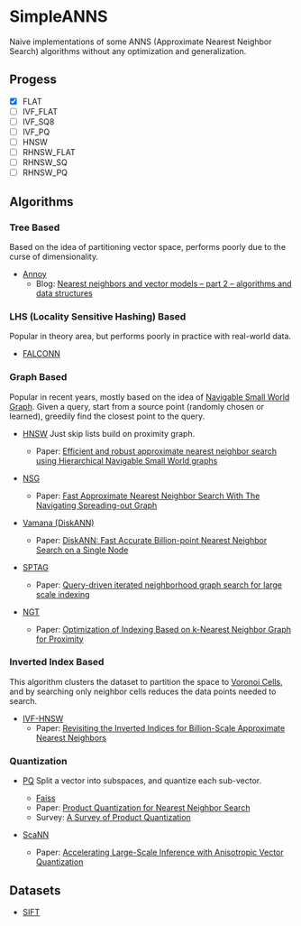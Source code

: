 # SimpleANNS

Naive implementations of some ANNS (Approximate Nearest Neighbor Search) algorithms without any optimization and generalization.

## Progess 
- [x] FLAT
- [ ] IVF_FLAT
- [ ] IVF_SQ8
- [ ] IVF_PQ
- [ ] HNSW
- [ ] RHNSW_FLAT
- [ ] RHNSW_SQ
- [ ] RHNSW_PQ

## Algorithms

### Tree Based
Based on the idea of partitioning vector space, performs poorly due to the curse of dimensionality.
- [Annoy](https://github.com/spotify/annoy)
  - Blog: [Nearest neighbors and vector models – part 2 – algorithms and data structures](https://erikbern.com/2015/10/01/nearest-neighbors-and-vector-models-part-2-how-to-search-in-high-dimensional-spaces.html)
### LHS (Locality Sensitive Hashing) Based
Popular in theory area, but performs poorly in practice with real-world data.

- [FALCONN](https://github.com/FALCONN-LIB/FALCONN)


### Graph Based

Popular in recent years, mostly based on the idea of [Navigable Small World Graph](https://en.wikipedia.org/wiki/Small-world_network). Given a query, start from a source point (randomly chosen or learned), greedily find the closest point to the query.

- [HNSW](https://github.com/nmslib/hnswlib) Just skip lists build on proximity graph.
  - Paper: [Efficient and robust approximate nearest neighbor search using Hierarchical Navigable Small World graphs](https://arxiv.org/ftp/arxiv/papers/1603/1603.09320.pdf)

- [NSG](https://github.com/ZJULearning/nsg)
  - Paper: [Fast Approximate Nearest Neighbor Search With The Navigating Spreading-out Graph](https://arxiv.org/pdf/1707.00143.pdf)

- [Vamana (DiskANN)](https://github.com/microsoft/DiskANN)
  - Paper: [DiskANN: Fast Accurate Billion-point Nearest Neighbor Search on a Single Node](https://suhasjs.github.io/files/diskann_neurips19.pdf)

- [SPTAG](https://github.com/microsoft/SPTAG)
  - Paper: [Query-driven iterated neighborhood graph search for large scale indexing](https://jingdongwang2017.github.io/Pubs/ACMMM12-GraphSearch.pdf)

- [NGT](https://github.com/yahoojapan/NGT)
  - Paper: [Optimization of Indexing Based on k-Nearest Neighbor Graph for Proximity](https://arxiv.org/pdf/1810.07355.pdf)

### Inverted Index Based
This algorithm clusters the dataset to partition the space to [Voronoi Cells](https://oi-wiki.org/geometry/triangulation/#voronoi), and by searching only neighbor cells reduces the data points needed to search.

- [IVF-HNSW](https://github.com/dbaranchuk/ivf-hnsw)
  - Paper: [Revisiting the Inverted Indices for Billion-Scale Approximate Nearest Neighbors](https://openaccess.thecvf.com/content_ECCV_2018/papers/Dmitry_Baranchuk_Revisiting_the_Inverted_ECCV_2018_paper.pdf)


### Quantization
- [PQ](https://github.com/matsui528/nanopq/blob/main/nanopq/pq.py) Split a vector into subspaces, and quantize each sub-vector.
  - [Faiss](https://github.com/facebookresearch/faiss)
  - Paper: [Product Quantization for Nearest Neighbor Search](https://hal.inria.fr/inria-00514462v2/document)
  - Survey: [A Survey of Product Quantization](https://www.jstage.jst.go.jp/article/mta/6/1/6_2/_pdf)

- [ScaNN](https://github.com/google-research/google-research/tree/master/scann)
  - Paper: [Accelerating Large-Scale Inference with Anisotropic Vector Quantization](http://proceedings.mlr.press/v119/guo20h/guo20h.pdf)

## Datasets

- [SIFT](http://corpus-texmex.irisa.fr/)
